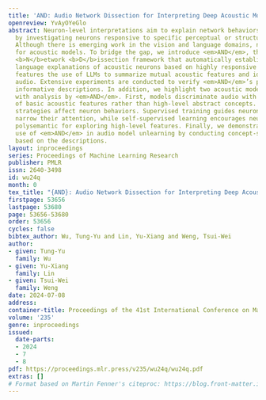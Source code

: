 ```yaml
---
title: 'AND: Audio Network Dissection for Interpreting Deep Acoustic Models'
openreview: YvAyOYeGlo
abstract: Neuron-level interpretations aim to explain network behaviors and properties
  by investigating neurons responsive to specific perceptual or structural input patterns.
  Although there is emerging work in the vision and language domains, none is explored
  for acoustic models. To bridge the gap, we introduce <em>AND</em>, the first <b>A</b>udio
  <b>N</b>etwork <b>D</b>issection framework that automatically establishes natural
  language explanations of acoustic neurons based on highly responsive audio. <em>AND</em>
  features the use of LLMs to summarize mutual acoustic features and identities among
  audio. Extensive experiments are conducted to verify <em>AND</em>’s precise and
  informative descriptions. In addition, we highlight two acoustic model behaviors
  with analysis by <em>AND</em>. First, models discriminate audio with a combination
  of basic acoustic features rather than high-level abstract concepts. Second, training
  strategies affect neuron behaviors. Supervised training guides neurons to gradually
  narrow their attention, while self-supervised learning encourages neurons to be
  polysemantic for exploring high-level features. Finally, we demonstrate a potential
  use of <em>AND</em> in audio model unlearning by conducting concept-specific pruning
  based on the descriptions.
layout: inproceedings
series: Proceedings of Machine Learning Research
publisher: PMLR
issn: 2640-3498
id: wu24q
month: 0
tex_title: "{AND}: Audio Network Dissection for Interpreting Deep Acoustic Models"
firstpage: 53656
lastpage: 53680
page: 53656-53680
order: 53656
cycles: false
bibtex_author: Wu, Tung-Yu and Lin, Yu-Xiang and Weng, Tsui-Wei
author:
- given: Tung-Yu
  family: Wu
- given: Yu-Xiang
  family: Lin
- given: Tsui-Wei
  family: Weng
date: 2024-07-08
address:
container-title: Proceedings of the 41st International Conference on Machine Learning
volume: '235'
genre: inproceedings
issued:
  date-parts:
  - 2024
  - 7
  - 8
pdf: https://proceedings.mlr.press/v235/wu24q/wu24q.pdf
extras: []
# Format based on Martin Fenner's citeproc: https://blog.front-matter.io/posts/citeproc-yaml-for-bibliographies/
---
```


